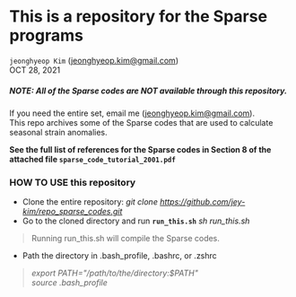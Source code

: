# This is a repository for the Sparse programs
`jeonghyeop Kim` (jeonghyeop.kim@gmail.com) \
OCT 28, 2021

##### NOTE: All of the Sparse codes are NOT available through this repository.
 If you need the entire set, email me (jeonghyeop.kim@gmail.com). \
 This repo archives some of the Sparse codes that are used to calculate seasonal strain anomalies.

**See the full list of references for the Sparse codes in Section 8 of the attached file `sparse_code_tutorial_2001.pdf`**


### HOW TO USE this repository 

- Clone the entire repository: *git clone https://github.com/jey-kim/repo_sparse_codes.git* 
- Go to the cloned directory and run **`run_this.sh`** *sh run_this.sh* 
>    Running run_this.sh will compile the Sparse codes.
- Path the directory in .bash_profile, .bashrc, or .zshrc
>    *export PATH="/path/to/the/directory:$PATH"*    
>    *source .bash_profile* 

